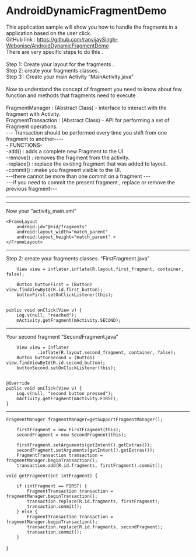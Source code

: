 AndroidDynamicFragmentDemo
==========================
This application sample will show you how to handle the fragments in a application based on the user click.
<br/>GitHub link : https://github.com/ranvijaySingh-Webonise/AndroidDynamicFragmentDemo
<br/>There are very specific steps to do this .
<br/>
<br/>Step 1: Create your layout for the fragments .
<br/>Step 2: create your fragments classes.
<br/>Step 3 : Create your main Activity “MainActivity.java”
<br/>
<br/>Now to understand the concept of fragment you need to know about few function and methods that fragments need to execute .
<br/>
<br/>FragmentManager :   (Abstract Class) - interface to interact with the fragment with Activity.
<br/>FragmentTransaction : (Abstract Class) - API for performing a set of Fragment operations.
<br/>--- Transaction should be performed every time you shift from one fragment to another----
<br/>- FUNCTIONS-
<br/>		-add() : adds a complete new Fragment to the UI.
<br/>-remove() : removes the fragment from the activity.
<br/>-replace() : replace the existing fragment that was added to layout. 
<br/>-commit() : make you fragment visible to the UI.
<br/>	---there cannot be more than one commit on a fragment ---
<br/>      ---if you need to commit the present fragment , replace or remove the previous fragment---
____________________________________________________________________________________________________________________________________________________________
____________________________________________________________________________________________________________________________________________________________
Now your “activity_main.xml”

    <FrameLayout
        android:id="@+id/fragments"
        android:layout_width="match_parent"
        android:layout_height="match_parent" >
    </FrameLayout>

____________________________________________________________________________________________________________________________________________________________
Step 2: create your fragments classes.
 “FirstFragment.java”

		View view = inflater.inflate(R.layout.first_fragment, container, false);

		Button buttonFirst = (Button) view.findViewById(R.id.first_button);
		buttonFirst.setOnClickListener(this);


	public void onClick(View v) {
		Log.v(null, "reached");
		mActivity.getFragment(mActivity.SECOND);


____________________________________________________________________________________________________________________________________________________________
Your second fragment “SecondFragment.java”

		View view = inflater
				.inflate(R.layout.second_fragment, container, false);
		Button buttonSecond = (Button) view.findViewById(R.id.second_button);
		buttonSecond.setOnClickListener(this);


	@Override
	public void onClick(View v) {
		Log.v(null, "second button pressed");
		mActivity.getFragment(mActivity.FIRST);
	}

____________________________________________________________________________________________________________________________________________________________

	FragmentManager fragmentManager=getSupportFragmentManager();

		firstFragment = new FirstFragment(this);
		secondFragment = new SecondFragment(this);

		firstFragment.setArguments(getIntent().getExtras());
		secondFragment.setArguments(getIntent().getExtras());
		FragmentTransaction transaction = fragmentManager.beginTransaction();
		transaction.add(R.id.fragments, firstFragment).commit();

	void getFragment(int intFragment) {

		if (intFragment == FIRST) {
			FragmentTransaction transaction = fragmentManager.beginTransaction();
			transaction.replace(R.id.fragments, firstFragment);
			transaction.commit();
		} else {
			FragmentTransaction transaction = fragmentManager.beginTransaction();
			transaction.replace(R.id.fragments, secondFragment);
			transaction.commit();
		}
		
}


